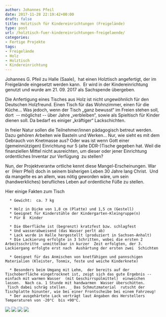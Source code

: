 ```yaml
---
author: Johannes Pfeil
date: 2017-11-28 22:19:42+00:00
draft: false
title: Holztisch für Kindereinrichtungen (Freigelände)
type: post
url: /holztisch-fuer-kindereinrichtungen-freigelaende/
categories:
- Fertige Projekte
tags:
- Freigelände
- Holz
- Holztisch
- Kindereinrichtung
---
```


Johannes G. Pfeil zu Halle (Saale),  hat einen Holztisch angefertigt, der im Freigelände eingesetzt werden kann.  Er wird in der Kindereinrichtung genutzt und wurde am 21. 09. 2017 als Sachspende übergeben.<!-- more -->

Die Anfertigung eines Tisches aus Holz ist nicht ungewöhnlich für den Deutschen Holzfreund. Einen Tisch für das Wohnzimmer, einen für die Küche… Was jedoch, wenn der Tisch „ganz bewusst“ im Freien stehen soll, dort  -- möglichst -- über Jahre „verbleiben“, sowie als Spieltisch für Kinder dienen soll. Da bedarf es einiger „kräftiger“ Lackschichten.

In freier Natur sollen die Teilnehmer/innen pädagogisch betreut werden. Dazu gehören Arbeiten wie Basteln und Werken… Nur, wie sieht es mit dem Gebrauch von Knetmasse aus? Oder was ist wenn Gott einer (gemeinnützigen) Einrichtung nur 5 (alte DDR-)Tische gegeben hat. Weil die finanziellen Mittel nicht ausreichten, um dieser oder jener Einrichtung ordentliches Inventar zur Verfügung  zu stellen?

Nun, der Projektverantw ortliche kennt diese Mangel-Erscheinungen. War er  (Herr Pfeil) doch in seinem bisherigen Leben 30 Jahre lang Christ.  Und da mangelte es an allem, was nötig geworden wäre, um sein (handwerkliches) berufliches Leben auf ordentliche Füße zu stellen.

Hier einige Fakten zum Tisch



 	  * Gewicht:  ca. 7 kg

 	  * Holz in Dicke von 1,8 cm (Platte) und 1,5 cm (Gestell)
 	  * Geeignet für Kinderstühle der Kindergarten-Kleingruppe(n) 
 	  * Für 8  Kinder

 	  * Die Oberfläche ist (begrenzt) kratzfest bzw. schlagfest
 	  * Und wasserabweisend (das Wasser perlt ab)
 	  * Lack wurde in Halle hergestellt (produziert in Sachsen-Anhalt)
 	  * Die Lackierung erfolgte in 3 Schritten, wobei die ersten 2 Arbeitsschritte  unmittelbar in kurzer  Zeit erfolgten, der 3. Lackiergang erfolgte erst nach  Aushärtung der ersten zwei  Schichten

 	  * Geeignet für das Anmischen von knetfähigen und pannschigen Materialien (Kleister, Tonmix, feste und weiche Kinderknete)

 	  * Besonders beim Umgang mit Lehm,  der bereits auf der Tischoberfläche eingetrocknet ist, zeigt sich das gute Ergebnis -- einfach mit warmen Wasser  (mit Geschirrspülmittel)  einweichen lassen.  Nach ca. 1 Stunde mit handwarmen  Wasser überschütten.  _Tisch dabei schräg stellen. _ Das Schmutzmaterial  rutscht der Tischplatte hinunter, wie bei einer Frontscheibe bei einem Fahrzeug! 
 	  * Der ausgehärtete Lack verträgt laut Angaben des Herstellers Temperaturen von -20°C  bis +90°C.


![](https://eigenbaukombinat.de/wp-content/uploads/2017/11/MG_8021-200x300.jpg)
![](https://eigenbaukombinat.de/wp-content/uploads/2017/11/MG_8022-300x200.jpg)
![](https://eigenbaukombinat.de/wp-content/uploads/2017/11/MG_8023-200x300.jpg)
![](https://eigenbaukombinat.de/wp-content/uploads/2017/11/MG_8024-1-200x300.jpg)

